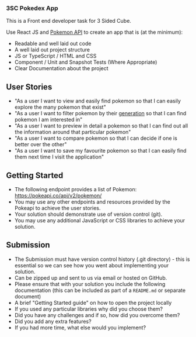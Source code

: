 ### 3SC Pokedex App

This is a Front end developer task for 3 Sided Cube.

Use React JS and [Pokemon API](https://pokeapi.co) to create an app that is (at the minimum):

* Readable and well laid out code
* A well laid out project structure
* JS or TypeScript / HTML and CSS
* Component / Unit and Snapshot Tests (Where Appropriate)
* Clear Documentation about the project

## User Stories
* "As a user I want to view and easily find pokemon so that I can easily explore the many pokemon that exist"
* "As a user I want to filter pokemon by their [generation](https://pokeapi.co/docs/v2#generations) so that I can find pokemon I am interested in"
* "As a user I want to preview in detail a pokemon so that I can find out all the information around that particular pokemon"
* "As a user I want to compare pokemon so that I can decide if one is better over the other"
* "As a user I want to save my favourite pokemon so that I can easily find them next time I visit the application"

## Getting Started

* The following endpoint provides a list of Pokemon: https://pokeapi.co/api/v2/pokemon/
* You may use any other endpoints and resources provided by the Pokeapi to achieve the user stories.
* Your solution should demonstrate use of version control (git).
* You may use any additional JavaScript or CSS libraries to achieve your solution.

## Submission

* The Submission must have version control history (.git directory) - this is essential so we can see how you went about implementing your solution.
* Can be zipped up and sent to us via email or hosted on GitHub.
* Please ensure that with your solution you include the following documentation (this can be included as part of a `README.md` or separate document)
* A brief "Getting Started guide" on how to open the project locally
* If you used any particular libraries why did you choose them?
* Did you have any challenges and if so, how did you overcome them?
* Did you add any extra features?
* If you had more time, what else would you implement?